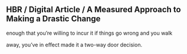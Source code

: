 ## HBR / Digital Article / A Measured Approach to Making a Drastic Change

enough that you’re willing to incur it if things go wrong and you walk

away, you’ve in eﬀect made it a two-way door decision.